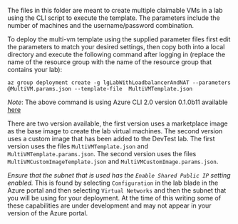 The files in this folder are meant to create multiple claimable VMs in a lab using the CLI script to execute the template. The parameters include the number of machines and the username/password combination.

To deploy the multi-vm template using the supplied parameter files first edit the parameters to match your desired settings, then copy both into a local directory and execute the following command after logging in (replace the name of the resource group with the name of the resource group that contains your lab):

`az group deployment create -g lgLabWithLoadbalancerAndNAT --parameters @MultiVM.params.json --template-file  MultiVMTemplate.json`

*_Note_*: The above command is using Azure CLI 2.0 version 0.1.0b11 available [here](https://github.com/Azure/azure-cli)

There are two version available, the first version uses a marketplace image as the base image to create the lab virtual machines. The second version uses a custom image that has been added to the DevTest lab. The first version uses the files `MultiVMTemplate.json` and `MultiVMTemplate.params.json`. The second version uses the files `MultiVMCustomImageTemplate.json` and `MultiVMCustomImage.params.json`.

*Ensure that the subnet that is used has the `Enable Shared Public IP` setting enabled.* This is found by selecting `Configuration` in the lab blade in the Azure portal and then selecting `Virtual Networks` and then the subnet that you will be using for your deployment. At the time of this writing some of these capabilities are under development and may not appear in your version of the Azure portal.